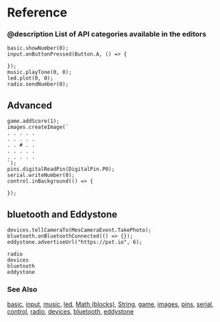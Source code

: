 # Reference

### @description List of API categories available in the editors

```namespaces
basic.showNumber(0);
input.onButtonPressed(Button.A, () => {
    
});
music.playTone(0, 0);
led.plot(0, 0);
radio.sendNumber(0);
```
## Advanced

```namespaces
game.addScore(1);
images.createImage(`
. . . . .
. . . . .
. . # . .
. . . . .
. . . . .
`);
pins.digitalReadPin(DigitalPin.P0);
serial.writeNumber(0);
control.inBackground(() => {
    
});
```

## bluetooth and Eddystone

```namespaces
devices.tellCameraTo(MesCameraEvent.TakePhoto);
bluetooth.onBluetoothConnected(() => {});
eddystone.advertiseUrl("https://pxt.io", 6);
```
  
```package
radio
devices
bluetooth
eddystone
```

### See Also

[basic](/reference/basic), [input](/reference/input), [music](/reference/music), [led](/reference/led), [Math (blocks)](/blocks/math), [String](/reference/types/string), [game](/reference/game), [images](/reference/images), [pins](/reference/pins), [serial](/reference/serial), [control](/reference/control), [radio](/reference/radio), [devices](/reference/devices), [bluetooth](/reference/bluetooth), [eddystone](/reference/eddystone)
